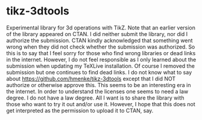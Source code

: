 # tikz-3dtools
Experimental library for 3d operations with TikZ.
Note that an earlier version of the library appeared on CTAN. I did neither submit the library, nor did I authorize the submission. 
CTAN kindly acknowledged that something went wrong when they did not check whether the submission was authorized. So this is to say that I feel sorry for those who find wrong libraries or dead links in the internet. However, I do not feel responsible as I only learned about the submission when updating my TeXLive installation. Of course I removed the submission but one continues to find dead links. 
I do not know what to say about https://github.com/hmenke/tikz-3dtools except that I did NOT authorize or otherwise approve this. 
This seems to be an interesting era in the internet. In order to understand the licenses one seems to need a law degree. I do not have a law degree. All I want is to share the library with those who want to try it out and/or use it. However, I hope that this does not get interpreted as the permission to upload it to CTAN, say. 

